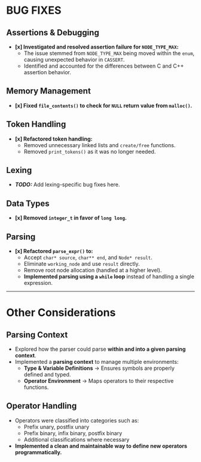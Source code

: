 # BUG FIXES

## Assertions & Debugging

- **[x] Investigated and resolved assertion failure for `NODE_TYPE_MAX`:**
  - The issue stemmed from `NODE_TYPE_MAX` being moved within the `enum`, causing unexpected behavior in `CASSERT`.
  - Identified and accounted for the differences between C and C++ assertion behavior.

## Memory Management

- **[x] Fixed `file_contents()` to check for `NULL` return value from `malloc()`.**

## Token Handling

- **[x] Refactored token handling:**
  - Removed unnecessary linked lists and `create/free` functions.
  - Removed `print_tokens()` as it was no longer needed.

## Lexing

- **_TODO:_** Add lexing-specific bug fixes here.

## Data Types

- **[x] Removed `integer_t` in favor of `long long`.**

## Parsing

- **[x] Refactored `parse_expr()` to:**
  - Accept `char* source`, `char** end`, and `Node* result`.
  - Eliminate `working_node` and use `result` directly.
  - Remove root node allocation (handled at a higher level).
  - **Implemented parsing using a `while` loop** instead of handling a single expression.

---

# Other Considerations

## Parsing Context

- Explored how the parser could parse **within and into a given parsing context**.
- Implemented a **parsing context** to manage multiple environments:
  - **Type & Variable Definitions** → Ensures symbols are properly defined and typed.
  - **Operator Environment** → Maps operators to their respective functions.

## Operator Handling

- Operators were classified into categories such as:
  - Prefix unary, postfix unary
  - Prefix binary, infix binary, postfix binary
  - Additional classifications where necessary
- **Implemented a clean and maintainable way to define new operators programmatically.**
